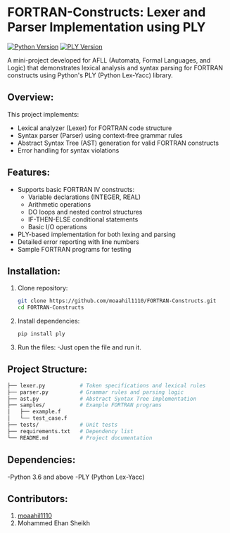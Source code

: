 # FORTRAN-Constructs: Lexer and Parser Implementation using PLY

[![Python Version](https://img.shields.io/badge/python-3.6%2B-blue)](https://www.python.org/)
[![PLY Version](https://img.shields.io/badge/PLY-3.11-blue)](https://github.com/dabeaz/ply)

A mini-project developed for AFLL (Automata, Formal Languages, and Logic) that demonstrates lexical analysis and syntax parsing for FORTRAN constructs using Python's PLY (Python Lex-Yacc) library.

## Overview:

This project implements:
- Lexical analyzer (Lexer) for FORTRAN code structure
- Syntax parser (Parser) using context-free grammar rules
- Abstract Syntax Tree (AST) generation for valid FORTRAN constructs
- Error handling for syntax violations

## Features:

- Supports basic FORTRAN IV constructs:
  - Variable declarations (INTEGER, REAL)
  - Arithmetic operations
  - DO loops and nested control structures
  - IF-THEN-ELSE conditional statements
  - Basic I/O operations
- PLY-based implementation for both lexing and parsing
- Detailed error reporting with line numbers
- Sample FORTRAN programs for testing

## Installation:

1. Clone repository:
   ```bash
   git clone https://github.com/moaahil1110/FORTRAN-Constructs.git
   cd FORTRAN-Constructs
   ```
2. Install dependencies:
   ```bash
   pip install ply
   ```
3. Run the files:
   -Just open the file and run it.

## Project Structure:
```bash
├── lexer.py           # Token specifications and lexical rules
├── parser.py          # Grammar rules and parsing logic
├── ast.py             # Abstract Syntax Tree implementation
├── samples/           # Example FORTRAN programs
│   ├── example.f
│   └── test_case.f
├── tests/             # Unit tests
├── requirements.txt   # Dependency list
└── README.md          # Project documentation
```


## Dependencies:
-Python 3.6 and above
-PLY (Python Lex-Yacc)

## Contributors:
1. <a href="https://github.com/moaahil1110"> moaahil1110</a>
2. Mohammed Ehan Sheikh 

